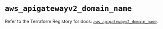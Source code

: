 # `aws_apigatewayv2_domain_name`

Refer to the Terraform Registory for docs: [`aws_apigatewayv2_domain_name`](https://registry.terraform.io/providers/hashicorp/aws/5.27.0/docs/resources/apigatewayv2_domain_name).
